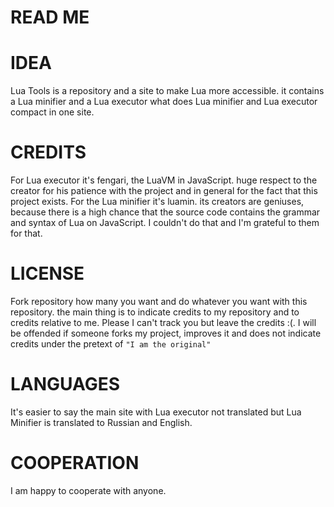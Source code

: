 # READ ME


# IDEA
Lua Tools is a repository and a site to make Lua more accessible. it contains a Lua minifier and a Lua executor what does Lua minifier and Lua executor compact in one site.
# CREDITS
For Lua executor it's fengari, the LuaVM in JavaScript. huge respect to the creator for his patience with the project and in general for the fact that this project exists. For the Lua minifier it's luamin. its creators are geniuses, because there is a high chance that the source code contains the grammar and syntax of Lua on JavaScript. I couldn't do that and I'm grateful to them for that.
# LICENSE
Fork repository how many you want and do whatever you want with this repository. the main thing is to indicate credits to my repository and to credits relative to me. Please I can't track you but leave the credits :(. I will be offended if someone forks my project, improves it and does not indicate credits under the pretext of `"I am the original"`
# LANGUAGES
It's easier to say the main site with Lua executor not translated but Lua Minifier is translated to Russian and English.
# COOPERATION
I am happy to cooperate with anyone.


